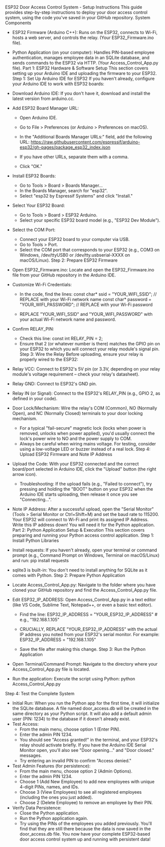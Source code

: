 ESP32 Door Access Control System - Setup Instructions
This guide provides step-by-step instructions to deploy your door access control system, using the code you've saved in your GitHub repository.
System Components
 * ESP32 Firmware (Arduino C++): Runs on the ESP32, connects to Wi-Fi, hosts a web server, and controls the relay. (Your ESP32_Firmware.ino file).
 * Python Application (on your computer): Handles PIN-based employee authentication, manages employee data in an SQLite database, and sends commands to the ESP32 via HTTP. (Your Access_Control_App.py file).
Part 1: ESP32 Hardware & Software Setup
This section covers setting up your Arduino IDE and uploading the firmware to your ESP32.
Step 1: Set Up Arduino IDE for ESP32
If you haven't already, configure your Arduino IDE to work with ESP32 boards:
 * Download Arduino IDE: If you don't have it, download and install the latest version from arduino.cc.
 * Add ESP32 Board Manager URL:
   * Open Arduino IDE.
   * Go to File > Preferences (or Arduino > Preferences on macOS).
   * In the "Additional Boards Manager URLs:" field, add the following URL:
     https://raw.githubusercontent.com/espressif/arduino-esp32/gh-pages/package_esp32_index.json

   * If you have other URLs, separate them with a comma.
   * Click "OK."
 * Install ESP32 Boards:
   * Go to Tools > Board > Boards Manager...
   * In the Boards Manager, search for "esp32".
   * Select "esp32 by Espressif Systems" and click "Install."
 * Select Your ESP32 Board:
   * Go to Tools > Board > ESP32 Arduino.
   * Select your specific ESP32 board model (e.g., "ESP32 Dev Module").
 * Select the COM Port:
   * Connect your ESP32 board to your computer via USB.
   * Go to Tools > Port.
   * Select the COM port that corresponds to your ESP32 (e.g., COM3 on Windows, /dev/ttyUSB0 or /dev/tty.usbserial-XXXX on macOS/Linux).
Step 2: Prepare ESP32 Firmware
 * Open ESP32_Firmware.ino: Locate and open the ESP32_Firmware.ino file from your GitHub repository in the Arduino IDE.
 * Customize Wi-Fi Credentials:
   * In the code, find the lines:
     const char* ssid = "YOUR_WIFI_SSID";         // REPLACE with your Wi-Fi network name
const char* password = "YOUR_WIFI_PASSWORD"; // REPLACE with your Wi-Fi password

   * REPLACE "YOUR_WIFI_SSID" and "YOUR_WIFI_PASSWORD" with your actual Wi-Fi network name and password.
 * Confirm RELAY_PIN:
   * Check this line: const int RELAY_PIN = 2;
   * Ensure that 2 (or whatever number is there) matches the GPIO pin on your ESP32 to which you will connect your relay module's signal pin.
Step 3: Wire the Relay
Before uploading, ensure your relay is properly wired to the ESP32:
 * Relay VCC: Connect to ESP32's 5V pin (or 3.3V, depending on your relay module's voltage requirement – check your relay's datasheet).
 * Relay GND: Connect to ESP32's GND pin.
 * Relay IN (or Signal): Connect to the ESP32's RELAY_PIN (e.g., GPIO 2, as defined in your code).
 * Door Lock/Mechanism: Wire the relay's COM (Common), NO (Normally Open), and NC (Normally Closed) terminals to your door locking mechanism.
   * For a typical "fail-secure" magnetic lock (locks when power is removed, unlocks when power applied), you'd usually connect the lock's power wire to NO and the power supply to COM.
   * Always be careful when wiring mains voltage. For testing, consider using a low-voltage LED or buzzer instead of a real lock.
Step 4: Upload ESP32 Firmware and Note IP Address
 * Upload the Code: With your ESP32 connected and the correct board/port selected in Arduino IDE, click the "Upload" button (the right arrow icon).
   * Troubleshooting: If the upload fails (e.g., "Failed to connect"), try pressing and holding the "BOOT" button on your ESP32 when the Arduino IDE starts uploading, then release it once you see "Connecting...".
 * Note IP Address: After a successful upload, open the "Serial Monitor" (Tools > Serial Monitor or Ctrl+Shift+M) and set the baud rate to 115200. Your ESP32 will connect to Wi-Fi and print its assigned IP Address. Write this IP address down! You will need it for the Python application.
Part 2: Python Application Setup & Execution
This section covers preparing and running your Python access control application.
Step 1: Install Python Libraries
 * Install requests: If you haven't already, open your terminal or command prompt (e.g., Command Prompt on Windows, Terminal on macOS/Linux) and run:
   pip install requests

 * sqlite3 is built-in: You don't need to install anything for SQLite as it comes with Python.
Step 2: Prepare Python Application
 * Locate Access_Control_App.py: Navigate to the folder where you have cloned your GitHub repository and find the Access_Control_App.py file.
 * Edit ESP32_IP_ADDRESS: Open Access_Control_App.py in a text editor (like VS Code, Sublime Text, Notepad++, or even a basic text editor).
   * Find the line:
     ESP32_IP_ADDRESS = "YOUR_ESP32_IP_ADDRESS" # e.g., "192.168.1.105"

   * CRUCIALLY, REPLACE "YOUR_ESP32_IP_ADDRESS" with the actual IP address you noted from your ESP32's serial monitor. For example:
     ESP32_IP_ADDRESS = "192.168.1.105"

   * Save the file after making this change.
Step 3: Run the Python Application
 * Open Terminal/Command Prompt: Navigate to the directory where your Access_Control_App.py file is located.
 * Run the application: Execute the script using Python:
   python Access_Control_App.py

Step 4: Test the Complete System
 * Initial Run: When you run the Python app for the first time, it will initialize the SQLite database. A file named door_access.db will be created in the same directory as your Python script. It will also add a default admin user (PIN: 1234) to the database if it doesn't already exist.
 * Test Access:
   * From the main menu, choose option 1 (Enter PIN).
   * Enter the admin PIN 1234.
   * You should see "Access granted!" in the terminal, and your ESP32's relay should activate briefly. If you have the Arduino IDE Serial Monitor open, you'll also see "Door opening..." and "Door closed." messages.
   * Try entering an invalid PIN to confirm "Access denied."
 * Test Admin Features (for persistence):
   * From the main menu, choose option 2 (Admin Options).
   * Enter the admin PIN 1234.
   * Choose 1 (Add New Employee) to add new employees with unique 4-digit PINs, names, and IDs.
   * Choose 3 (View Employees) to see all registered employees (including the ones you just added).
   * Choose 2 (Delete Employee) to remove an employee by their PIN.
 * Verify Data Persistence:
   * Close the Python application.
   * Run the Python application again.
   * Try using the PINs of the employees you added previously. You'll find that they are still there because the data is now saved in the door_access.db file.
You now have your complete ESP32-based door access control system up and running with persistent data!
